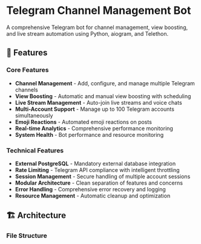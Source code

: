 # Telegram Channel Management Bot

A comprehensive Telegram bot for channel management, view boosting, and live stream automation using Python, aiogram, and Telethon.

## 🚀 Features

### Core Features
- **Channel Management** - Add, configure, and manage multiple Telegram channels
- **View Boosting** - Automatic and manual view boosting with scheduling
- **Live Stream Management** - Auto-join live streams and voice chats
- **Multi-Account Support** - Manage up to 100 Telegram accounts simultaneously
- **Emoji Reactions** - Automated emoji reactions on posts
- **Real-time Analytics** - Comprehensive performance monitoring
- **System Health** - Bot performance and resource monitoring

### Technical Features
- **External PostgreSQL** - Mandatory external database integration
- **Rate Limiting** - Telegram API compliance with intelligent throttling
- **Session Management** - Secure handling of multiple account sessions
- **Modular Architecture** - Clean separation of features and concerns
- **Error Handling** - Comprehensive error recovery and logging
- **Resource Management** - Automatic cleanup and optimization

## 🏗️ Architecture

### File Structure
